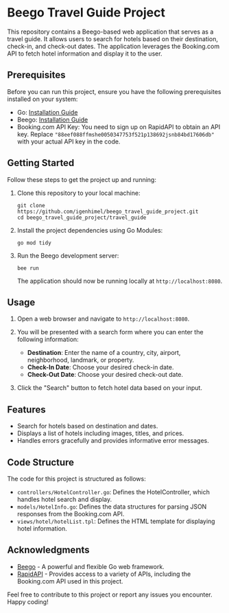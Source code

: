 # Beego Travel Guide Project

This repository contains a Beego-based web application that serves as a travel guide. It allows users to search for hotels based on their destination, check-in, and check-out dates. The application leverages the Booking.com API to fetch hotel information and display it to the user.

## Prerequisites

Before you can run this project, ensure you have the following prerequisites installed on your system:

- Go: [Installation Guide](https://golang.org/doc/install)
- Beego: [Installation Guide](https://beego.me/docs/install)
- Booking.com API Key: You need to sign up on RapidAPI to obtain an API key. Replace `"88eef088ffmshe0050347753f521p138692jsnb84bd17606db"` with your actual API key in the code.

## Getting Started

Follow these steps to get the project up and running:

1. Clone this repository to your local machine:

   ```shell
   git clone https://github.com/igenhimel/beego_travel_guide_project.git
   cd beego_travel_guide_project/travel_guide
   ```

2. Install the project dependencies using Go Modules:

   ```shell
   go mod tidy
   ```

3. Run the Beego development server:

   ```shell
   bee run
   ```

   The application should now be running locally at `http://localhost:8080`.

## Usage

1. Open a web browser and navigate to `http://localhost:8080`.
2. You will be presented with a search form where you can enter the following information:
   - **Destination**: Enter the name of a country, city, airport, neighborhood, landmark, or property.
   - **Check-In Date**: Choose your desired check-in date.
   - **Check-Out Date**: Choose your desired check-out date.

3. Click the "Search" button to fetch hotel data based on your input.

## Features

- Search for hotels based on destination and dates.
- Displays a list of hotels including images, titles, and prices.
- Handles errors gracefully and provides informative error messages.

## Code Structure

The code for this project is structured as follows:

- `controllers/HotelController.go`: Defines the HotelController, which handles hotel search and display.
- `models/HotelInfo.go`: Defines the data structures for parsing JSON responses from the Booking.com API.
- `views/hotel/hotelList.tpl`: Defines the HTML template for displaying hotel information.


## Acknowledgments

- [Beego](https://beego.me/) - A powerful and flexible Go web framework.
- [RapidAPI](https://rapidapi.com/) - Provides access to a variety of APIs, including the Booking.com API used in this project.

Feel free to contribute to this project or report any issues you encounter. Happy coding!